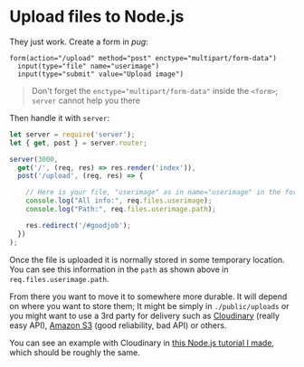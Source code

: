 # Upload files to Node.js

They just work. Create a form in *pug*:

```pug
form(action="/upload" method="post" enctype="multipart/form-data")
  input(type="file" name="userimage")
  input(type="submit" value="Upload image")
```

> Don't forget the `enctype="multipart/form-data"` inside the `<form>`; `server` cannot help you there

Then handle it with `server`:

```js
let server = require('server');
let { get, post } = server.router;

server(3000,
  get('/', (req, res) => res.render('index')),
  post('/upload', (req, res) => {

    // Here is your file, "userimage" as in name="userimage" in the form:
    console.log("All info:", req.files.userimage);
    console.log("Path:", req.files.userimage.path);

    res.redirect('/#goodjob');
  })
);
```


Once the file is uploaded it is normally stored in some temporary location. You can see this information in the `path` as shown above in `req.files.userimage.path`.

From there you want to move it to somewhere more durable. It will depend on where you want to store them; It might be simply in `./public/uploads` or you might want to use a 3rd party for delivery such as [Cloudinary](http://cloudinary.com/) (really easy API), [Amazon S3](https://aws.amazon.com/s3/) (good reliability, bad API) or others.

You can see an example with Cloudinary in [this Node.js tutorial I made](https://en.libre.university/lesson/4y0YY2H6b#Uploading-the-pictures), which should be roughly the same.

